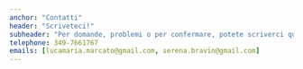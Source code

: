 ```yaml
---
anchor: "Contatti"
header: "Scriveteci!"
subheader: "Per domande, problemi o per confermare, potete scriverci qui"
telephone: 349-7661767
emails: [lucamaria.marcato@gmail.com, serena.bravin@gmail.com]
---
```

